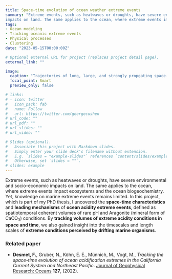 ```yaml
---
title: Space-time evolution of ocean weather extreme events
summary: "Extreme events, such as heatwaves or droughts, have severe environmental and socio-economic
impacts on land. The same applies to the ocean, where extreme events impact ecosystems and the ocean biogeochemistry. Yet, knowledge on marine extreme events remains limited. In this project, which is part of my PhD thesis, I uncovered the **space-time characteristics** and **leading mechanisms** of **ocean acidity extreme events**, defined as spatiotemporal coherent volumes of rare pH and Aragonite (mineral form of CaCO$_3$) conditions. By **tracking volumes of extreme acidity conditions in space and time**, we also gained insight into the timescales and length scales of **extreme conditions perceived by drifting marine organisms**."
tags:
- Ocean modeling
- Tracking oceanic extreme events
- Physical processes
- Clustering
date: "2023-05-15T00:00:00Z"

# Optional external URL for project (replaces project detail page).
external_link: ""

image:
  caption: "Trajectories of long, large, and strongly propgating space-time ocean acidity (pH-Aragonite) extremes in the northeast Pacific Ocean from 1984 to 2019. _Adapted from Desmet et al. (2022)_."
  focal_point: Smart
  preview_only: false

# links:
# - icon: twitter
#   icon_pack: fab
#   name: Follow
#   url: https://twitter.com/georgecushen
# url_code: ""
# url_pdf: ""
# url_slides: ""
# url_video: ""

# Slides (optional).
#   Associate this project with Markdown slides.
#   Simply enter your slide deck's filename without extension.
#   E.g. `slides = "example-slides"` references `content/slides/example-slides.md`.
#   Otherwise, set `slides = ""`.
# slides: example
---
```


Extreme events, such as heatwaves or droughts, have severe environmental and socio-economic
impacts on land. The same applies to the ocean, where extreme events impact ecosystems and the ocean biogeochemistry. Yet, knowledge on marine extreme events remains limited. In this project, which is part of my PhD thesis, I uncovered the **space-time characteristics** and **leading mechanisms** of **ocean acidity extreme events**, defined as spatiotemporal coherent volumes of rare pH and Aragonite (mineral form of CaCO$_3$) conditions. By **tracking volumes of extreme acidity conditions in space and time**, we also gained insight into the timescales and length scales of **extreme conditions perceived by drifting marine organisms**.

<!-- only necessary when there is no featured publications -->
### Related paper
- **Desmet, F.**, Gruber, N., Köhn, E. E., Münnich, M., Vogt, M., _Tracking the space-time evolution of ocean acidification extremes in the California Current System and Northeast Pacific_. [Journal of Geophysical Research: Oceans](https://doi.org/10.1029/2021JC018159) **127**, (2022).